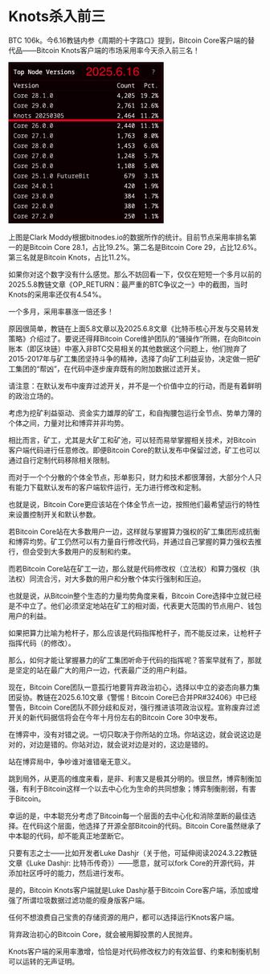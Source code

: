 # Knots杀入前三

BTC 106k。今6.16教链内参《周期的十字路口》提到，Bitcoin Core客户端的替代品——Bitcoin Knots客户端的市场采用率今天杀入前三名！

![](2025-06-16-A01.png)

上图是Clark Moddy根据bitnodes.io的数据所作的统计。目前节点采用率排名第一的是Bitcoin Core 28.1，占比19.2%。第二名是Bitcoin Core 29，占比12.6%。第三名就是Bitcoin Knots，占比11.2%。

如果你对这个数字没有什么感觉。那么不妨回看一下，仅仅在短短一个多月以前的2025.5.8教链文章《OP_RETURN：最严重的BTC争议之一》中的截图，当时Knots的采用率还仅有4.54%。

一个多月，采用率暴涨一倍还多！

原因很简单，教链在上面5.8文章以及2025.6.8文章《比特币核心开发与交易转发策略》介绍过了。要说还得拜Bitcoin Core维护团队的“骚操作”所赐，在向Bitcoin账本（即区块链）中塞入非BTC交易相关的其他数据这个问题上，他们抛弃了2015-2017年与矿工集团坚持斗争的精神，选择了向矿工利益妥协，决定做一把矿工集团的“帮凶”，在代码中逐步废弃既有的附加数据过滤开关。

请注意：在默认发布中废弃过滤开关，并不是一个价值中立的行动，而是有着鲜明的政治立场的。

考虑为挖矿利益驱动、资金实力雄厚的矿工，和自掏腰包运行全节点、势单力薄的个体之间，力量对比和博弈并非均势。

相比而言，矿工，尤其是大矿工和矿池，可以轻而易举掌握相关技术，对Bitcoin客户端代码进行任意修改。即便Bitcoin Core的默认发布中保留过滤，矿工也可以通过自行定制代码移除相关限制。

而对于一个个分散的个体全节点，形单影只，财力和技术都很薄弱，大部分个人只有能力下载默认发布的客户端软件运行，无力进行修改和定制。

也就是说，Bitcoin Core更应该站在个体全节点一边，按照他们最希望运行的特性来设置控制开关和默认参数。

若Bitcoin Core站在大多数用户一边，这样就与掌握算力强权的矿工集团形成抗衡和博弈均势。矿工仍然可以有力量自行修改代码，并通过自己掌握的算力强权去推行，但会受到大多数用户的反制和约束。

而若Bitcoin Core站在矿工一边，那么就是代码修改权（立法权）和算力强权（执法权）同流合污，对大多数的用户和分散个体实行强制和压迫。

也就是说，从Bitcoin整个生态的力量均势角度来看，Bitcoin Core选择中立就已经是不中立了。他们必须坚定地站在矿工的相对面，代表更大范围的节点用户、钱包用户的利益。

如果把算力比喻为枪杆子，那么应该是代码指挥枪杆子，而不能反过来，让枪杆子指挥代码（的修改）。

那么，如何才能让掌握暴力的矿工集团听命于代码的指挥呢？答案早就有了，那就是坚定的站在最广大的用户一边，代表最广泛的用户利益。

现在，Bitcoin Core团队一意孤行地要背弃政治初心，选择以中立的姿态向暴力集团妥协。教链在2025.6.10文章《警惕！Bitcoin Core已合并PR#32406》中已经警告，Bitcoin Core团队不顾分歧和反对，强行推进该项政治议程。宣称废弃过滤开关的新代码据信将会在今年十月份左右的Bitcoin Core 30中发布。

在博弈中，没有对错之说。一切只取决于你所站的立场。你站这边，就会说这边是对的，对边是错的。你站对边，就会说对边是对的，这边是错的。

站在博弈局中，争吵谁对谁错毫无意义。

跳到局外，从更高的维度来看，是非、利害又是极其分明的。很显然，博弈制衡加强，有利于Bitcoin这样一个以去中心化为生命的共同想象；博弈制衡削弱，有害于Bitcoin。

幸运的是，中本聪充分考虑了Bitcoin每一个层面的去中心化和消除垄断的最佳选择。在代码这个层面，他选择了开源全部Bitcoin的代码。Bitcoin Core虽然继承了中本聪的代码，却不能真正地垄断它。

只要有志之士——比如开发者Luke Dashjr（关于他，可延伸阅读2024.3.22教链文章《Luke Dashjr: 比特币传奇》）——愿意，就可以fork Core的开源代码，并添加社区呼吁的能力，然后进行发布。

是的，Bitcoin Knots客户端就是Luke Dashjr基于Bitcoin Core客户端，添加或增强了所谓垃圾数据过滤功能的瘦身版客户端。

任何不想浪费自己宝贵的存储资源的用户，都可以选择运行Knots客户端。

背弃政治初心的Bitcoin Core，就会被用脚投票的人民抛弃。

Knots客户端的采用率激增，恰恰是对代码修改权力的有效监督、约束和制衡机制可以运转的无声证明。
